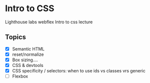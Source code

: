 # Intro to CSS
Lighthouse labs webflex Intro to css lecture

## Topics
- [x] Semantic HTML
- [x] reset/normalize
- [x] Box sizing....
- [x] CSS & devtools
- [x] CSS specificity / selectors: when to use ids vs classes vrs generic
- [ ] Flexbox